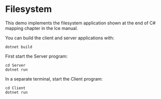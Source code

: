 # Filesystem

This demo implements the filesystem application shown at the end of C# mapping chapter in the Ice manual.

You can build the client and server applications with:

``` shell
dotnet build
```

First start the Server program:

```shell
cd Server
dotnet run
```

In a separate terminal, start the Client program:

```shell
cd Client
dotnet run
```
